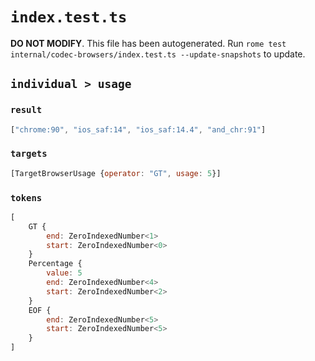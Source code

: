 # `index.test.ts`

**DO NOT MODIFY**. This file has been autogenerated. Run `rome test internal/codec-browsers/index.test.ts --update-snapshots` to update.

## `individual > usage`

### `result`

```javascript
["chrome:90", "ios_saf:14", "ios_saf:14.4", "and_chr:91"]
```

### `targets`

```javascript
[TargetBrowserUsage {operator: "GT", usage: 5}]
```

### `tokens`

```javascript
[
	GT {
		end: ZeroIndexedNumber<1>
		start: ZeroIndexedNumber<0>
	}
	Percentage {
		value: 5
		end: ZeroIndexedNumber<4>
		start: ZeroIndexedNumber<2>
	}
	EOF {
		end: ZeroIndexedNumber<5>
		start: ZeroIndexedNumber<5>
	}
]
```
